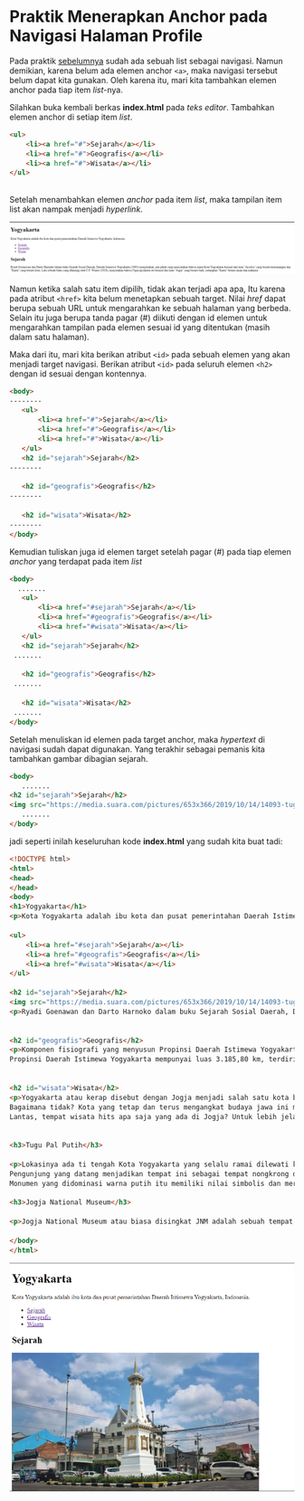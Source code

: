 # Praktik Menerapkan Anchor pada Navigasi Halaman Profile

Pada praktik [sebelumnya](https://github.com/adyuta447/learn-html-css/tree/main/3.%20Pendalaman%20HTML/005.%20Praktik%20Menambah%20List%20pada%20Halaman%20Profile) sudah ada sebuah list sebagai navigasi. Namun demikian, karena belum ada elemen anchor ```<a>```, maka navigasi tersebut belum dapat kita gunakan. Oleh karena itu, mari kita tambahkan elemen anchor pada tiap item <i>list</i>-nya.

Silahkan buka kembali berkas <b>index.html</b> pada <i>teks editor</i>. Tambahkan elemen anchor di setiap item <i>list</i>.

```html
<ul>
    <li><a href="#">Sejarah</a></li>
    <li><a href="#">Geografis</a></li>
    <li><a href="#">Wisata</a></li>
</ul>
 
```

Setelah menambahkan elemen <i>anchor</i> pada item <i>list</i>, maka tampilan item list akan nampak menjadi <i>hyperlink</i>.

![screenshot](https://github.com/adyuta447/learn-html-css/blob/main/3.%20Pendalaman%20HTML/img/2022-03-16_22-18.png)

Namun ketika salah satu item dipilih, tidak akan terjadi apa apa, Itu karena pada atribut ```<href>``` kita belum menetapkan sebuah target. Nilai <i>href</i> dapat berupa sebuah URL untuk mengarahkan ke sebuah halaman yang berbeda. Selain itu juga berupa tanda pagar (#) diikuti dengan id elemen untuk mengarahkan tampilan pada elemen sesuai id yang ditentukan (masih dalam satu halaman).

Maka dari itu, mari kita berikan atribut ```<id>``` pada sebuah elemen yang akan menjadi target navigasi. Berikan atribut ```<id>``` pada seluruh elemen ```<h2>``` dengan id sesuai dengan kontennya.

```html
<body>
--------
   <ul>
       <li><a href="#">Sejarah</a></li>
       <li><a href="#">Geografis</a></li>
       <li><a href="#">Wisata</a></li>
   </ul>
   <h2 id="sejarah">Sejarah</h2>
--------
 
   <h2 id="geografis">Geografis</h2>
--------
 
   <h2 id="wisata">Wisata</h2>
--------
</body>
```
Kemudian tuliskan juga id elemen target setelah pagar (#) pada tiap elemen <i>anchor</i> yang terdapat pada item <i>list</i>

```html
<body>
  .......
   <ul>
       <li><a href="#sejarah">Sejarah</a></li>
       <li><a href="#geografis">Geografis</a></li>
       <li><a href="#wisata">Wisata</a></li>
   </ul>
   <h2 id="sejarah">Sejarah</h2>
 .......
 
   <h2 id="geografis">Geografis</h2>
 .......
 
   <h2 id="wisata">Wisata</h2>
 .......
</body>
```
Setelah menuliskan id elemen pada target anchor, maka <i>hypertext</i> di navigasi sudah dapat digunakan. Yang terakhir sebagai pemanis kita tambahkan gambar dibagian sejarah.

```html
<body>
   .......
<h2 id="sejarah">Sejarah</h2>
<img src="https://media.suara.com/pictures/653x366/2019/10/14/14093-tugu-pal-putih-atau-tugu-yogyakarta-suaraeleonora-pew.jpg" alt="sejarah">
   .......
</body>
```

jadi seperti inilah keseluruhan kode <b>index.html</b> yang sudah kita buat tadi:

```html
<!DOCTYPE html>
<html>
<head>
</head>
<body>
<h1>Yogyakarta</h1>
<p>Kota Yogyakarta adalah ibu kota dan pusat pemerintahan Daerah Istimewa Yogyakarta, Indonesia.</p> 

<ul>
    <li><a href="#sejarah">Sejarah</a></li>
    <li><a href="#geografis">Geografis</a></li>
    <li><a href="#wisata">Wisata</a></li>
</ul>
 
<h2 id="sejarah">Sejarah</h2>
<img src="https://media.suara.com/pictures/653x366/2019/10/14/14093-tugu-pal-putih-atau-tugu-yogyakarta-suaraeleonora-pew.jpg" alt="sejarah">
<p>Ryadi Goenawan dan Darto Harnoko dalam buku Sejarah Sosial Daerah, Daerah Istimewa Yogyakarta (1993) menjelaskan, ada pihak yang menyatakan bahwa nama Kota Yogyakarta berasal dari kata "Ayodya" yang berarti kemenangan dan "Karta" yang berarti kota. Lalu sebuah buku yang dikarang oleh C.F. Winter (1928), menyatakan bahwa Ngayogyakarta itu berasal dari kata "Jogja" yang berarti baik, sedangkan "Karta" berarti aman dan makmur.</p>
 
 
<h2 id="geografis">Geografis</h2>
<p>Komponen fisiografi yang menyusun Propinsi Daerah Istimewa Yogyakarta terdiri dari 4 (empat) satuan fisiografis yaitu Satuan Pegunungan Selatan (Dataran Tinggi Karst) dengan ketinggian tempat berkisar antara 150 - 700 meter, Satuan Gunungapi Merapi dengan ketinggian tempat berkisar antara 80 - 2.911 meter, Satuan Dataran Rendah yang membentang antara Pegunungan Selatan dan Pegunungan Kulonprogo pada ketinggian 0 - 80 meter, dan Pegunungan Kulonprogo dengan ketinggian hingga 572 meter.
Propinsi Daerah Istimewa Yogyakarta mempunyai luas 3.185,80 km, terdiri dari 4 kabupaten dan 1 Kota, yaitu Kota Yogyakarta, Kabupaten Sleman, Kabupaten Bantul, Kabupaten Gunungkidul, dan Kabupaten Kulonprogo. Setiap kabupaten/kota mempunyai kondisi fisik yang berbeda sehingga potensi alam yang tersedia juga tidak sama. Perbedaan kondisi fisik ini ikut menentukan dalam rencana pengembangan daerah.</p>
 
 
<h2 id="wisata">Wisata</h2>
<p>Yogyakarta atau kerap disebut dengan Jogja menjadi salah satu kota besar di Provinsi Daerah Istimewa Yogyakarta yang tidak pernah sepi.
Bagaimana tidak? Kota yang tetap dan terus mengangkat budaya jawa ini menghadirkan banyak tempat wisata yang menjadi daya tarik. Tempat wisata yang ada pun tergolong hits dan instagramable, sehingga banyak anak muda yang menjadikan kota ini destinasi wisata wajib dikunjungi.
Lantas, tempat wisata hits apa saja yang ada di Jogja? Untuk lebih jelasnya, simak ulasan berikut ini.</p>
 
 
<h3>Tugu Pal Putih</h3>

<p>Lokasinya ada ti tengah Kota Yogyakarta yang selalu ramai dilewati kendaraan. Jaraknya dari Malioboro adalah 1 - 2 kilometer(km) dan dapat ditemput dengan jalan kaki mulai dari 15 menit.
Pengunjung yang datang menjadikan tempat ini sebagai tempat nongkrong dan berfoto.
Monumen yang didominasi warna putih itu memiliki nilai simbolis dan merupakan bangunan yang menghubungkan Pantai Parangtritis, Panggung Krapyak, Keraton Yogyakarta, dan Gunung Merapi.</p> 
 
<h3>Jogja National Museum</h3>

<p>Jogja National Museum atau biasa disingkat JNM adalah sebuah tempat wisata sejarah yang ada dekat kawasan Malioboro.  Jaraknya dari Malioboro adalah 2 km dengan waktu berkendara kira-kira 11 menit.  Museum ini dulunya adalah area kompleks gedung Akademi Seni Rupa Indonesia (ASRI) dan Fakultas Seni Rupa dan Desain (FSRD) yang kini sudah berdiri sendiri menjadi Institut Seni Indonesia (ISI) Yogyakarta. Setelah bertahun-tahun tak terurus gedung ini akhirnya dijadikan museum pada tahun 2006 dan digunakan untuk ruang aktivitas seni dan budaya untuk publik.</p>

</body>
</html>

```

![screenshot](https://github.com/adyuta447/learn-html-css/blob/main/3.%20Pendalaman%20HTML/img/2022-03-16_23-38.png)
